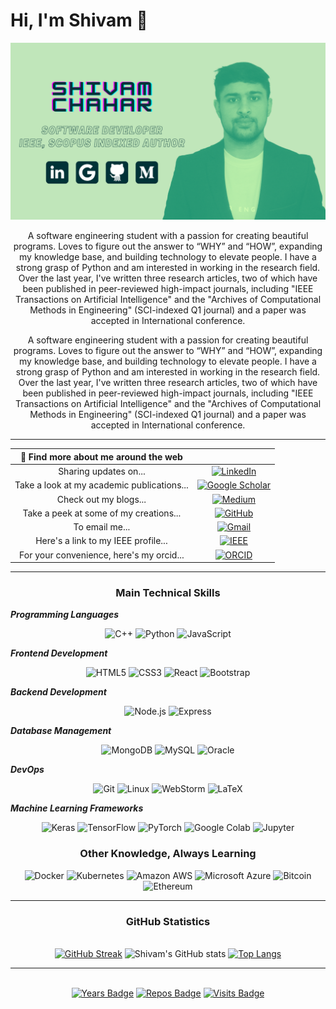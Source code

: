 
# Hi, I'm Shivam 👋

![Alt text](./images/Shivam-Chahar.png)
    <p align="center">
A software engineering student with a passion for creating beautiful programs. Loves to figure out the answer to “WHY” and “HOW”, expanding my knowledge base, and building technology to elevate people. I have a strong grasp of Python and am interested in working in the research field. Over the last year, I've written three research articles, two of which have been published in peer-reviewed high-impact journals, including "IEEE Transactions on Artificial Intelligence" and the "Archives of Computational Methods in Engineering" (SCI-indexed Q1 journal) and a paper was accepted in International conference.
    </p>

<i></i>
    <p align="center">
A software engineering student with a passion for creating beautiful programs. Loves to figure out the answer to “WHY” and “HOW”, expanding my knowledge base, and building technology to elevate people. I have a strong grasp of Python and am interested in working in the research field. Over the last year, I've written three research articles, two of which have been published in peer-reviewed high-impact journals, including "IEEE Transactions on Artificial Intelligence" and the "Archives of Computational Methods in Engineering" (SCI-indexed Q1 journal) and a paper was accepted in International conference.
    </p>

<hr/>

|    👾 Find more about me around the web    |                                                                                                                                                                                                                           |
|:------------------------------------------:|:-------------------------------------------------------------------------------------------------------------------------------------------------------------------------------------------------------------------------:|
|           Sharing updates on...            |                   [![LinkedIn](https://img.shields.io/static/v1?style=for-the-badge&message=LinkedIn&color=0A66C2&logo=LinkedIn&logoColor=FFFFFF&label=)]( https://www.linkedin.com/in/shivam-chahar/)                    |
| Take a look at my academic publications... | [![Google Scholar](https://img.shields.io/static/v1?style=for-the-badge&message=Google+Scholar&color=4285F4&logo=Google+Scholar&logoColor=FFFFFF&label=)]( https://scholar.google.com/citations?user=QRzpAm4AAAAJ&hl=en ) |
|           Check out my blogs...            |                          [![Medium](https://img.shields.io/static/v1?style=for-the-badge&message=Medium&color=000000&logo=Medium&logoColor=FFFFFF&label=)]( https://medium.com/@shivam.chahar )                           |
|   Take a peek at some of my creations...   |                           [![GitHub](https://img.shields.io/static/v1?style=for-the-badge&message=GitHub&color=181717&logo=GitHub&logoColor=FFFFFF&label=)]( https://github.com/chaharshivam )                            |
|               To email me...               |                             [![Gmail](https://img.shields.io/static/v1?style=for-the-badge&message=Gmail&color=EA4335&logo=Gmail&logoColor=FFFFFF&label=)]( mailto:shivam.chahar@gmail.com )                              |
|    Here's a link to my IEEE profile...     |                       [![IEEE](https://img.shields.io/static/v1?style=for-the-badge&message=IEEE&color=00629B&logo=IEEE&logoColor=FFFFFF&label=)]( https://ieeexplore.ieee.org/author/37088877159 )                       |
|  For your convenience, here's my orcid...  |                          [![ORCID](https://img.shields.io/static/v1?style=for-the-badge&message=ORCID&color=222222&logo=ORCID&logoColor=A6CE39&label=)]( https://orcid.org/0000-0003-0708-5564 )                          |


<hr/>

### <p align="center"><b>Main Technical Skills</b></p>


<i><b>Programming Languages</b></i>
    <p align="center">
![C++](https://img.shields.io/static/v1?style=for-the-badge&message=C%2B%2B&color=00599C&logo=C%2B%2B&logoColor=FFFFFF&label=)
![Python](https://img.shields.io/static/v1?style=for-the-badge&message=Python&color=3776AB&logo=Python&logoColor=FFFFFF&label=)
![JavaScript](https://img.shields.io/static/v1?style=for-the-badge&message=JavaScript&color=222222&logo=JavaScript&logoColor=F7DF1E&label=)
    </p>
<i><b>Frontend Development</b></i>
    <p align="center">
![HTML5](https://img.shields.io/static/v1?style=for-the-badge&message=HTML5&color=E34F26&logo=HTML5&logoColor=FFFFFF&label=)
![CSS3](https://img.shields.io/static/v1?style=for-the-badge&message=CSS3&color=1572B6&logo=CSS3&logoColor=FFFFFF&label=)
![React](https://img.shields.io/static/v1?style=for-the-badge&message=React&color=222222&logo=React&logoColor=61DAFB&label=)
![Bootstrap](https://img.shields.io/static/v1?style=for-the-badge&message=Bootstrap&color=7952B3&logo=Bootstrap&logoColor=FFFFFF&label=)
    </p>
<i><b>Backend Development</b></i>
    <p align="center">
![Node.js](https://img.shields.io/static/v1?style=for-the-badge&message=Node.js&color=339933&logo=Node.js&logoColor=FFFFFF&label=)
![Express](https://img.shields.io/static/v1?style=for-the-badge&message=Express&color=000000&logo=Express&logoColor=FFFFFF&label=)
    </p>
<i><b>Database Management</b></i>
    <p align="center">
![MongoDB](https://img.shields.io/static/v1?style=for-the-badge&message=MongoDB&color=47A248&logo=MongoDB&logoColor=FFFFFF&label=)
![MySQL](https://img.shields.io/static/v1?style=for-the-badge&message=MySQL&color=4479A1&logo=MySQL&logoColor=FFFFFF&label=)
![Oracle](https://img.shields.io/static/v1?style=for-the-badge&message=Oracle&color=F80000&logo=Oracle&logoColor=FFFFFF&label=)
    </p>
<i><b>DevOps</b></i>
    <p align="center">
![Git](https://img.shields.io/static/v1?style=for-the-badge&message=Git&color=F05032&logo=Git&logoColor=FFFFFF&label=)
![Linux](https://img.shields.io/static/v1?style=for-the-badge&message=Linux&color=222222&logo=Linux&logoColor=FCC624&label=)
![WebStorm](https://img.shields.io/static/v1?style=for-the-badge&message=WebStorm&color=000000&logo=WebStorm&logoColor=FFFFFF&label=)
![LaTeX](https://img.shields.io/static/v1?style=for-the-badge&message=LaTeX&color=008080&logo=LaTeX&logoColor=FFFFFF&label=)
    </p>
<i><b>Machine Learning Frameworks</b></i>
    <p align="center">
![Keras](https://img.shields.io/static/v1?style=for-the-badge&message=Keras&color=D00000&logo=Keras&logoColor=FFFFFF&label=)
![TensorFlow](https://img.shields.io/static/v1?style=for-the-badge&message=TensorFlow&color=FF6F00&logo=TensorFlow&logoColor=FFFFFF&label=)
![PyTorch](https://img.shields.io/static/v1?style=for-the-badge&message=PyTorch&color=EE4C2C&logo=PyTorch&logoColor=FFFFFF&label=)
![Google Colab](https://img.shields.io/static/v1?style=for-the-badge&message=Google+Colab&color=222222&logo=Google+Colab&logoColor=F9AB00&label=)
![Jupyter](https://img.shields.io/static/v1?style=for-the-badge&message=Jupyter&color=F37626&logo=Jupyter&logoColor=FFFFFF&label=)
    </p>

### <p align="center"><b>Other Knowledge, Always Learning</b></p>
<i></i>
    <p align="center">
![Docker](https://img.shields.io/static/v1?style=for-the-badge&message=Docker&color=2496ED&logo=Docker&logoColor=FFFFFF&label=)
![Kubernetes](https://img.shields.io/static/v1?style=for-the-badge&message=Kubernetes&color=326CE5&logo=Kubernetes&logoColor=FFFFFF&label=)
![Amazon AWS](https://img.shields.io/static/v1?style=for-the-badge&message=Amazon+AWS&color=232F3E&logo=Amazon+AWS&logoColor=FFFFFF&label=)
![Microsoft Azure](https://img.shields.io/static/v1?style=for-the-badge&message=Microsoft+Azure&color=0078D4&logo=Microsoft+Azure&logoColor=FFFFFF&label=)
![Bitcoin](https://img.shields.io/static/v1?style=for-the-badge&message=Bitcoin&color=222222&logo=Bitcoin&logoColor=F7931A&label=)
![Ethereum](https://img.shields.io/static/v1?style=for-the-badge&message=Ethereum&color=3C3C3D&logo=Ethereum&logoColor=FFFFFF&label=)
    </p>

<hr/>

### <p align="center"><b>GitHub Statistics</b></p>

<i></i>
    <p align="center">  
[![GitHub Streak](https://github-readme-streak-stats.herokuapp.com?user=chaharshivam&theme=gotham&hide_border=true)](https://git.io/streak-stats)
![Shivam's GitHub stats](https://github-readme-stats.vercel.app/api?username=chaharshivam&show_icons=true&theme=gotham&hide_border=true)
[![Top Langs](https://github-readme-stats.vercel.app/api/top-langs/?username=chaharshivam&layout=compact&theme=gotham&hide_border=true)](https://github.com/anuraghazra/github-readme-stats)
    </p>

<hr/>

<i></i>
    <p align="center">  
[![Years Badge](https://badges.pufler.dev/years/chaharshivam)](https://badges.pufler.dev)
[![Repos Badge](https://badges.pufler.dev/repos/chaharshivam)](https://badges.pufler.dev)
[![Visits Badge](https://badges.pufler.dev/visits/chaharshivam/chaharshivam)](https://badges.pufler.dev)
    </p>

